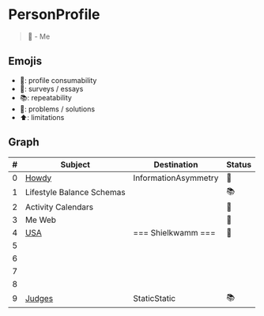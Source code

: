 # PersonProfile
> 🎉 - Me

## Emojis
* 🎉: profile consumability
* 📜: surveys / essays
* 📚: repeatability
* 🤠: problems / solutions
* ⬆️: limitations

## Graph
| # | Subject | Destination | Status |
| ------- | ------- | ------- | ------- |
| 0 | [Howdy](https://github.com/PersonProfile/Howdy) | InformationAsymmetry | 🤠 |
| 1 | Lifestyle Balance Schemas |  | 📚 |
| 2 | Activity Calendars |  | 📜 |
| 3 | Me Web |  | 🤠 |
| 4 | [USA](https://github.com/PersonProfile/USA) | === Shielkwamm === | 🎉 |
| 5 |  |  |  |
| 6 |  |  |  |
| 7 |  |  |  |
| 8 |  |  |  |
| 9 | [Judges](https://github.com/InformationAsymmetry/Judges) | StaticStatic | 📚 |
